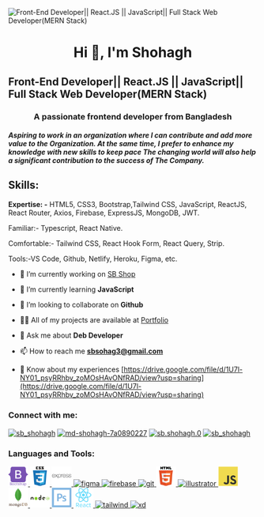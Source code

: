 ![Front-End Developer|| React.JS || JavaScript|| Full Stack Web Developer(MERN Stack)](https://media-exp2.licdn.com/dms/image/C4D16AQFeEc3wT4Xfcw/profile-displaybackgroundimage-shrink_200_800/0/1654625279990?e=1661385600&v=beta&t=QVwQ5Yh-G8GhLHTH7VzpO1n_fc0FMnMzib-La2HDZJc)

<h1 align="center">Hi 👋, I'm Shohagh</h1>
<h2>Front-End Developer|| React.JS || JavaScript|| Full Stack Web Developer(MERN Stack)</h2>
<h3 align="center">A passionate frontend developer from Bangladesh</h3>


<h5>Aspiring to work in an organization where I can contribute and add more value to the
Organization. At the same time, I prefer to enhance my knowledge with new skills to keep pace
The changing world will also help a significant contribution to the success of The Company.</h5>


<h2>Skills: </h2>
<p><b>Expertise: -</b> HTML5, CSS3, Bootstrap,Tailwind CSS, JavaScript, ReactJS, React Router, Axios, Firebase, ExpressJS, MongoDB, JWT.</p>
<p>Familiar:- Typescript, React Native.</p>
<p>Comfortable:- Tailwind CSS, React Hook Form, React Query, Strip.</p>
<p>Tools:-VS Code, Github, Netlify, Heroku, Figma, etc.</p>

- 🔭 I’m currently working on [SB Shop](https://sb-shop-ass12.web.app/)

- 🌱 I’m currently learning **JavaScript**

- 👯 I’m looking to collaborate on **Github**

- 👨‍💻 All of my projects are available at [Portfolio](https://wondrous-jalebi-ec4685.netlify.app/)

- 💬 Ask me about **Deb Developer**

- 📫 How to reach me **sbsohag3@gmail.com**

- 📄 Know about my experiences [https://drive.google.com/file/d/1U7l-NY01_psyRRhbv_zoMOsHAvONfRAD/view?usp=sharing](https://drive.google.com/file/d/1U7l-NY01_psyRRhbv_zoMOsHAvONfRAD/view?usp=sharing)

<h3 align="left">Connect with me:</h3>
<p align="left">
<a href="https://twitter.com/sb_shohagh" target="blank"><img align="center" src="https://raw.githubusercontent.com/rahuldkjain/github-profile-readme-generator/master/src/images/icons/Social/twitter.svg" alt="sb_shohagh" height="30" width="40" /></a>
<a href="https://linkedin.com/in/md-shohagh-7a0890227" target="blank"><img align="center" src="https://raw.githubusercontent.com/rahuldkjain/github-profile-readme-generator/master/src/images/icons/Social/linked-in-alt.svg" alt="md-shohagh-7a0890227" height="30" width="40" /></a>
<a href="https://fb.com/sb.shohagh.0" target="blank"><img align="center" src="https://raw.githubusercontent.com/rahuldkjain/github-profile-readme-generator/master/src/images/icons/Social/facebook.svg" alt="sb.shohagh.0" height="30" width="40" /></a>
<a href="https://instagram.com/sb_shohagh" target="blank"><img align="center" src="https://raw.githubusercontent.com/rahuldkjain/github-profile-readme-generator/master/src/images/icons/Social/instagram.svg" alt="sb_shohagh" height="30" width="40" /></a>
</p>

<h3 align="left">Languages and Tools:</h3>
<p align="left"> <a href="https://getbootstrap.com" target="_blank" rel="noreferrer"> <img src="https://raw.githubusercontent.com/devicons/devicon/master/icons/bootstrap/bootstrap-plain-wordmark.svg" alt="bootstrap" width="40" height="40"/> </a> <a href="https://www.w3schools.com/css/" target="_blank" rel="noreferrer"> <img src="https://raw.githubusercontent.com/devicons/devicon/master/icons/css3/css3-original-wordmark.svg" alt="css3" width="40" height="40"/> </a> <a href="https://expressjs.com" target="_blank" rel="noreferrer"> <img src="https://raw.githubusercontent.com/devicons/devicon/master/icons/express/express-original-wordmark.svg" alt="express" width="40" height="40"/> </a> <a href="https://www.figma.com/" target="_blank" rel="noreferrer"> <img src="https://www.vectorlogo.zone/logos/figma/figma-icon.svg" alt="figma" width="40" height="40"/> </a> <a href="https://firebase.google.com/" target="_blank" rel="noreferrer"> <img src="https://www.vectorlogo.zone/logos/firebase/firebase-icon.svg" alt="firebase" width="40" height="40"/> </a> <a href="https://git-scm.com/" target="_blank" rel="noreferrer"> <img src="https://www.vectorlogo.zone/logos/git-scm/git-scm-icon.svg" alt="git" width="40" height="40"/> </a> <a href="https://www.w3.org/html/" target="_blank" rel="noreferrer"> <img src="https://raw.githubusercontent.com/devicons/devicon/master/icons/html5/html5-original-wordmark.svg" alt="html5" width="40" height="40"/> </a> <a href="https://www.adobe.com/in/products/illustrator.html" target="_blank" rel="noreferrer"> <img src="https://www.vectorlogo.zone/logos/adobe_illustrator/adobe_illustrator-icon.svg" alt="illustrator" width="40" height="40"/> </a> <a href="https://developer.mozilla.org/en-US/docs/Web/JavaScript" target="_blank" rel="noreferrer"> <img src="https://raw.githubusercontent.com/devicons/devicon/master/icons/javascript/javascript-original.svg" alt="javascript" width="40" height="40"/> </a> <a href="https://www.mongodb.com/" target="_blank" rel="noreferrer"> <img src="https://raw.githubusercontent.com/devicons/devicon/master/icons/mongodb/mongodb-original-wordmark.svg" alt="mongodb" width="40" height="40"/> </a> <a href="https://nodejs.org" target="_blank" rel="noreferrer"> <img src="https://raw.githubusercontent.com/devicons/devicon/master/icons/nodejs/nodejs-original-wordmark.svg" alt="nodejs" width="40" height="40"/> </a> <a href="https://www.photoshop.com/en" target="_blank" rel="noreferrer"> <img src="https://raw.githubusercontent.com/devicons/devicon/master/icons/photoshop/photoshop-line.svg" alt="photoshop" width="40" height="40"/> </a> <a href="https://reactjs.org/" target="_blank" rel="noreferrer"> <img src="https://raw.githubusercontent.com/devicons/devicon/master/icons/react/react-original-wordmark.svg" alt="react" width="40" height="40"/> </a> <a href="https://tailwindcss.com/" target="_blank" rel="noreferrer"> <img src="https://www.vectorlogo.zone/logos/tailwindcss/tailwindcss-icon.svg" alt="tailwind" width="40" height="40"/> </a> <a href="https://www.adobe.com/products/xd.html" target="_blank" rel="noreferrer"> <img src="https://cdn.worldvectorlogo.com/logos/adobe-xd.svg" alt="xd" width="40" height="40"/> </a> </p>
